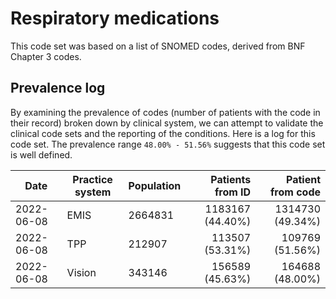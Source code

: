 # Respiratory medications

This code set was based on a list of SNOMED codes, derived from BNF Chapter 3 codes.

## Prevalence log

By examining the prevalence of codes (number of patients with the code in their record) broken down by clinical system, we can attempt to validate the clinical code sets and the reporting of the conditions. Here is a log for this code set. The prevalence range `48.00% - 51.56%` suggests that this code set is well defined.

| Date       | Practice system | Population | Patients from ID | Patient from code |
| ---------- | --------------- | ---------- | ---------------: | ----------------: |
| 2022-06-08 | EMIS            | 2664831    | 1183167 (44.40%) | 1314730 (49.34%)  |
| 2022-06-08 | TPP             |  212907    |  113507 (53.31%) |  109769 (51.56%)  |
| 2022-06-08 | Vision          |  343146    |  156589 (45.63%) |  164688 (48.00%)  |

